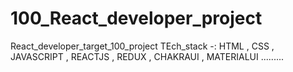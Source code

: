 # 100_React_developer_project
React_developer_target_100_project
TEch_stack -: HTML , CSS , JAVASCRIPT , REACTJS , REDUX , CHAKRAUI , MATERIALUI .........
